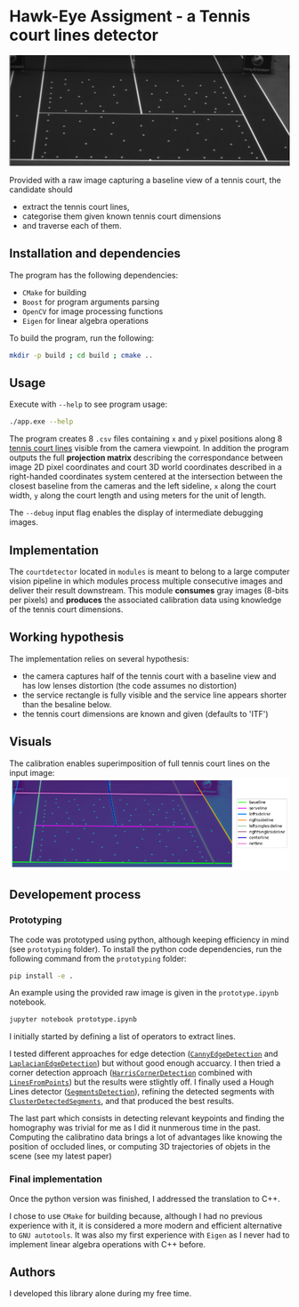 # Hawk-Eye Assigment - a Tennis court lines detector

![assets/input.png](assets/input.png)

Provided with a raw image capturing a baseline view of a tennis court, the candidate should
- extract the tennis court lines,
- categorise them given known tennis court dimensions
- and traverse each of them.


## Installation and dependencies

The program has the following dependencies:
- `CMake` for building
- `Boost` for program arguments parsing
- `OpenCV` for image processing functions
- `Eigen` for linear algebra operations

To build the program, run the following:
```bash
mkdir -p build ; cd build ; cmake ..
```


## Usage

Execute with `--help` to see program usage:
```bash
./app.exe --help
```

The program creates 8 `.csv` files containing `x` and `y` pixel positions along 8 [tennis court lines](https://en.wikipedia.org/wiki/Tennis_court)
visible from the camera viewpoint.
In addition the program outputs the full **projection matrix** describing the correspondance between image 2D pixel coordinates and 
court 3D world coordinates described in a right-handed coordinates system centered at the intersection between the closest baseline from the cameras
and the left sideline, `x` along the court width, `y` along the court length and using meters for the unit of length.

The `--debug` input flag enables the display of intermediate debugging images.


## Implementation

The `courtdetector` located in `modules` is meant to belong to a large computer vision pipeline
in which modules process multiple consecutive images and deliver their result downstream.
This module **consumes** gray images (8-bits per pixels) and **produces** the associated
calibration data using knowledge of the tennis court dimensions.


## Working hypothesis

The implementation relies on several hypothesis:
- the camera captures half of the tennis court with a baseline view and has low lenses distortion (the code assumes no distortion)
- the service rectangle is fully visible and the service line appears shorter than the besaline below.
- the tennis court dimensions are known and given (defaults to 'ITF')


## Visuals

The calibration enables superimposition of full tennis court lines on the input image:
![assets/output.png](assets/output.png)


## Developement process

### Prototyping

The code was prototyped using python, although keeping efficiency in mind (see `prototyping` folder).
To install the python code dependencies, run the following command from the `prototyping` folder:
```bash
pip install -e .
```

An example using the provided raw image is given in the `prototype.ipynb` notebook.
```bash
jupyter notebook prototype.ipynb
```

I initially started by defining a list of operators to extract lines.

I tested different approaches for edge detection ([`CannyEdgeDetection`](src/cv/image_processing.py#L48) and [`LaplacianEdgeDetection`](src/cv/image_processing.py#L59)) but without good enough accuarcy.
I then tried a corner detection approach ([`HarrisCornerDetection`](src/cv/image_processing.py#L71) combined with [`LinesFromPoints`](src/modules/court_detection.py#L168)) but the results were stlightly off.
I finally used a Hough Lines detector ([`SegmentsDetection`](src/cv/image_processing.py#L97)), refining the detected segments with [`ClusterDetectedSegments`](src/modules/court_detection.py#L41), and that produced the best results.

The last part which consists in detecting relevant keypoints and finding the homography was trivial for me as I did it nunmerous time in the past.
Computing the calibratino data brings a lot of advantages like knowing the position of occluded lines, or computing 3D trajectories of objets in the scene (see my latest paper)

### Final implementation

Once the python version was finished, I addressed the translation to C++.

I chose to use `CMake` for building because, although I had no previous experience with it, it is considered a more modern and efficient alternative to `GNU autotools`.
It was also my first experience with `Eigen` as I never had to implement linear algebra operations with C++ before.

## Authors

I developed this library alone during my free time.
